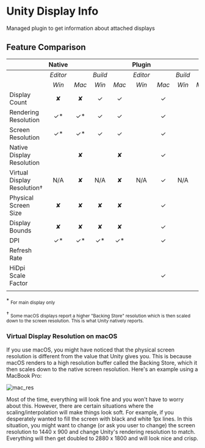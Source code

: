 # Unity Display Info
Managed plugin to get information about attached displays

## Feature Comparison
|                             |  Native  |        |         |        |  Plugin  |        |         |        |
|-----------------------------|:--------:|:------:|:-------:|:------:|:--------:|:------:|:-------:|:------:|
|                             | *Editor* |        | *Build* |        | *Editor* |        | *Build* |        |
|                             |   *Win*  |  *Mac* |  *Win*  |  *Mac* |   *Win*  |  *Mac* |  *Win*  |  *Mac* |
| Display Count               |     ✘    |    ✘   |    ✓    |    ✓   |          |    ✓   |         |    ✓   |
| Rendering Resolution        |    ✓*    |   ✓*   |    ✓    |    ✓   |          |    ✓   |         |    ✓   |
| Screen Resolution           |    ✓*    |   ✓*   |    ✓    |    ✓   |          |    ✓   |         |    ✓   |
| Native Display Resolution   |          |    ✘   |         |    ✘   |          |    ✓   |         |    ✓   |
| Virtual Display Resolution† |    N/A   |    ✘   |   N/A   |    ✘   |    N/A   |    ✓   |   N/A   |    ✓   |
| Physical Screen Size        |     ✘    |    ✘   |    ✘    |    ✘   |          |    ✓   |         |    ✓   |
| Display Bounds              |     ✘    |    ✘   |    ✘    |    ✘   |          |    ✓   |         |    ✓   |
| DPI                         |    ✓*    |   ✓*   |   ✓*    |   ✓*   |          |    ✓   |         |    ✓   |
| Refresh Rate                |          |        |         |        |          |        |         |        |
| HiDpi Scale Factor          |          |        |         |        |          |    ✓   |         |    ✓   |
|                             |          |        |         |        |          |        |         |        |

\* <sub>For main display only</sub>

† <sub>Some macOS displays report a higher "Backing Store" resolution which is then scaled down to the screen resolution. This is what Unity natively reports.</sub>

### Virtual Display Resolution on macOS
If you use macOS, you might have noticed that the physical screen resolution is different from the value that Unity gives you. This is because macOS renders to a high resolution buffer called the Backing Store, which it then scales down to the native screen resolution. Here's an example using a MacBook Pro:

![mac_res](https://user-images.githubusercontent.com/793643/90553100-bb760880-e18b-11ea-88a8-7fe44ef63f5e.png)

Most of the time, everything will look fine and you won't have to worry about this. However, there are certain situations where the scaling/interpolation will make things look soft. For example, if you desperately wanted to fill the screen with black and white 1px lines. In this situation, you might want to change (or ask you user to change) the screen resolution to 1440 x 900 and change Unity's rendering resolution to match. Everything will then get doubled to 2880 x 1800 and will look nice and crisp.
